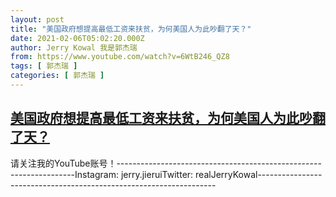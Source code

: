 ```yaml
---
layout: post
title: "美国政府想提高最低工资来扶贫，为何美国人为此吵翻了天？"
date: 2021-02-06T05:02:20.000Z
author: Jerry Kowal 我是郭杰瑞
from: https://www.youtube.com/watch?v=6WtB246_QZ8
tags: [ 郭杰瑞 ]
categories: [ 郭杰瑞 ]
---
```

<!--1612587740000-->
[美国政府想提高最低工资来扶贫，为何美国人为此吵翻了天？](https://www.youtube.com/watch?v=6WtB246_QZ8)
------

<div>
请关注我的YouTube账号！-------------------------------------------------------------------Instagram:  jerry.jieruiTwitter:  realJerryKowal-------------------------------------------------------------------
</div>

